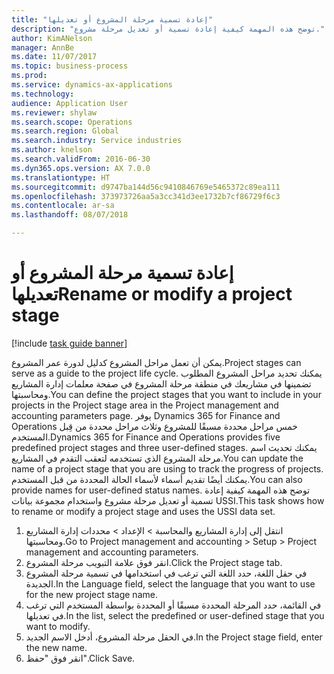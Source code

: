 ```yaml
--- 
title: "إعادة تسمية مرحلة المشروع أو تعديلها"
description: "توضح هذه المهمة كيفية إعادة تسمية أو تعديل مرحلة مشروع."
author: KimANelson
manager: AnnBe
ms.date: 11/07/2017
ms.topic: business-process
ms.prod: 
ms.service: dynamics-ax-applications
ms.technology: 
audience: Application User
ms.reviewer: shylaw
ms.search.scope: Operations
ms.search.region: Global
ms.search.industry: Service industries
ms.author: knelson
ms.search.validFrom: 2016-06-30
ms.dyn365.ops.version: AX 7.0.0
ms.translationtype: HT
ms.sourcegitcommit: d9747ba144d56c9410846769e5465372c89ea111
ms.openlocfilehash: 373973726aa5a3cc341d3ee1732b7cf86729f6c3
ms.contentlocale: ar-sa
ms.lasthandoff: 08/07/2018

---
```

# <a name="rename-or-modify-a-project-stage"></a><span data-ttu-id="7320d-103">إعادة تسمية مرحلة المشروع أو تعديلها</span><span class="sxs-lookup"><span data-stu-id="7320d-103">Rename or modify a project stage</span></span>

[!include [task guide banner](../../includes/task-guide-banner.md)]

<span data-ttu-id="7320d-104">يمكن أن تعمل مراحل المشروع كدليل لدورة عمر المشروع.</span><span class="sxs-lookup"><span data-stu-id="7320d-104">Project stages can serve as a guide to the project life cycle.</span></span> <span data-ttu-id="7320d-105">يمكنك تحديد مراحل المشروع المطلوب تضمينها في مشاريعك في منطقة مرحلة المشروع في صفحة معلمات إدارة المشاريع ومحاسبتها.</span><span class="sxs-lookup"><span data-stu-id="7320d-105">You can define the project stages that you want to include in your projects in the Project stage area in the Project management and accounting parameters page.</span></span> <span data-ttu-id="7320d-106">يوفر Dynamics 365 for Finance and Operations خمس مراحل محددة مسبقًا للمشروع وثلاث مراحل محددة من قِبل المستخدم.</span><span class="sxs-lookup"><span data-stu-id="7320d-106">Dynamics 365 for Finance and Operations provides five predefined project stages and three user-defined stages.</span></span> <span data-ttu-id="7320d-107">يمكنك تحديث اسم مرحلة المشروع الذي تستخدمه لتعقب التقدم في المشاريع.</span><span class="sxs-lookup"><span data-stu-id="7320d-107">You can update the name of a project stage that you are using to track the progress of projects.</span></span> <span data-ttu-id="7320d-108">يمكنك أيضًا تقديم أسماء لأسماء الحالة المحددة من قبل المستخدم.</span><span class="sxs-lookup"><span data-stu-id="7320d-108">You can also provide names for user-defined status names.</span></span> <span data-ttu-id="7320d-109">توضح هذه المهمة كيفية إعادة تسمية أو تعديل مرحلة مشروع واستخدام مجموعة بيانات USSI.</span><span class="sxs-lookup"><span data-stu-id="7320d-109">This task shows how to rename or modify a project stage and uses the USSI data set.</span></span>

1. <span data-ttu-id="7320d-110">انتقل إلى إدارة المشاريع‬ والمحاسبة > الإعداد > محددات إدارة المشاريع ومحاسبتها‬.</span><span class="sxs-lookup"><span data-stu-id="7320d-110">Go to Project management and accounting > Setup > Project management and accounting parameters.</span></span>
2. <span data-ttu-id="7320d-111">انقر فوق علامة التبويب مرحلة المشروع.</span><span class="sxs-lookup"><span data-stu-id="7320d-111">Click the Project stage tab.</span></span>
3. <span data-ttu-id="7320d-112">في حقل اللغة، حدد اللغة التي ترغب في استخدامها في تسمية مرحلة المشروع الجديدة.</span><span class="sxs-lookup"><span data-stu-id="7320d-112">In the Language field, select the language that you want to use for the new project stage name.</span></span>
4. <span data-ttu-id="7320d-113">في القائمة، حدد المرحلة المحددة مسبقًا أو المحددة بواسطة المستخدم التي ترغب في تعديلها.</span><span class="sxs-lookup"><span data-stu-id="7320d-113">In the list, select the predefined or user-defined stage that you want to modify.</span></span> 
5. <span data-ttu-id="7320d-114">في الحقل مرحلة المشروع، أدخل الاسم الجديد.</span><span class="sxs-lookup"><span data-stu-id="7320d-114">In the Project stage field, enter the new name.</span></span>
6. <span data-ttu-id="7320d-115">انقر فوق "حفظ".</span><span class="sxs-lookup"><span data-stu-id="7320d-115">Click Save.</span></span>

